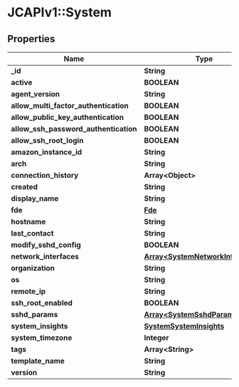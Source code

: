 # JCAPIv1::System

## Properties
Name | Type | Description | Notes
------------ | ------------- | ------------- | -------------
**_id** | **String** |  | [optional] 
**active** | **BOOLEAN** |  | [optional] 
**agent_version** | **String** |  | [optional] 
**allow_multi_factor_authentication** | **BOOLEAN** |  | [optional] 
**allow_public_key_authentication** | **BOOLEAN** |  | [optional] 
**allow_ssh_password_authentication** | **BOOLEAN** |  | [optional] 
**allow_ssh_root_login** | **BOOLEAN** |  | [optional] 
**amazon_instance_id** | **String** |  | [optional] 
**arch** | **String** |  | [optional] 
**connection_history** | **Array&lt;Object&gt;** |  | [optional] 
**created** | **String** |  | [optional] 
**display_name** | **String** |  | [optional] 
**fde** | [**Fde**](Fde.md) |  | [optional] 
**hostname** | **String** |  | [optional] 
**last_contact** | **String** |  | [optional] 
**modify_sshd_config** | **BOOLEAN** |  | [optional] 
**network_interfaces** | [**Array&lt;SystemNetworkInterfaces&gt;**](SystemNetworkInterfaces.md) |  | [optional] 
**organization** | **String** |  | [optional] 
**os** | **String** |  | [optional] 
**remote_ip** | **String** |  | [optional] 
**ssh_root_enabled** | **BOOLEAN** |  | [optional] 
**sshd_params** | [**Array&lt;SystemSshdParams&gt;**](SystemSshdParams.md) |  | [optional] 
**system_insights** | [**SystemSystemInsights**](SystemSystemInsights.md) |  | [optional] 
**system_timezone** | **Integer** |  | [optional] 
**tags** | **Array&lt;String&gt;** |  | [optional] 
**template_name** | **String** |  | [optional] 
**version** | **String** |  | [optional] 


